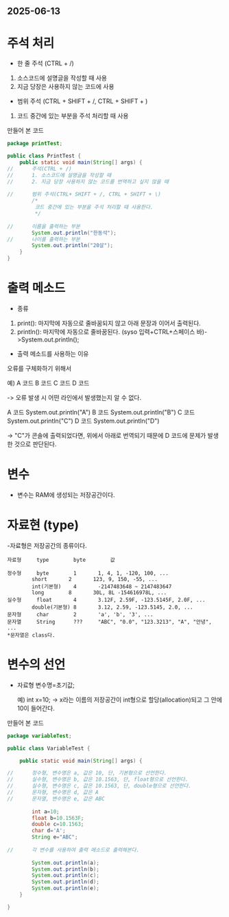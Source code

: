 ## 2025-06-13

# 주석 처리

- 한 줄 주석 (CTRL + /)
1. 소스코드에 설명글을 작성할 때 사용
2. 지금 당장은 사용하지 않는 코드에 사용
- 범위 주석 (CTRL + SHIFT + /, CTRL + SHIFT + \)
1. 코드 중간에 있는 부분을 주석 처리할 때 사용

만들어 본 코드

```java
package printTest;

public class PrintTest {
	public static void main(String[] args) {
//		주석(CTRL + /)
//		1. 소스코드에 설명글을 작성할 때
//		2. 지금 당장 사용하지 않는 코드를 번역하고 싶지 않을 때
		
//		범위 주석(CTRL+ SHIFT + /, CTRL + SHIFT + \)
		/*
		 코드 중간에 있는 부분을 주석 처리할 때 사용한다.
		 */
		
//		이름을 출력하는 부분
		System.out.println("한동석");
//		나이를 출력하는 부분
		System.out.println("20살");
	}
}
```

# 출력 메소드

- 종류
1. print(): 마지막에 자동으로 줄바꿈되지 않고 아래 문장과 이어서 출력된다.
2. println(): 마지막에 자동으로 줄바꿈된다.
(syso 입력+CTRL+스페이스 바)->System.out.println();

- 출력 메소드를 사용하는 이유

오류를 구체화하기 위해서

예)
A 코드
B 코드
C 코드
D 코드

-> 오류 발생 시 어떤 라인에서 발생했는지 알 수 없다.

A 코드
System.out.println("A")
B 코드
System.out.println("B")
C 코드
System.out.println("C")
D 코드
System.out.println("D")

-> "C"가 콘솔에 출력되었다면, 위에서 아래로 번역되기 때문에 D 코드에 문제가 발생한 것으로 판단된다.

# 변수

- 변수는 RAM에 생성되는 저장공간이다.

# 자료현 (type)

-자료형은 저장공간의 종류이다.


	자료형		type		byte		값

	정수형		byte		1		1, 4, 1, -120, 100, ...
			short		2		123, 9, 150, -55, ...
			int(기본형)	4		-2147483648 ~ 2147483647
			long		8		30L, 8L -154616978L, ...
	실수형		float		4		3.12F, 2.59F, -123.5145F, 2.0F, ...
			double(기본형)	8		3.12, 2.59, -123.5145, 2.0, ...
	문자형		char		2		'a', 'b', '3', ...
	문자열		String		???		"ABC", "0.0", "123.3213", "A", "안녕", ...
	*문자열은 class다.

# 변수의 선언

- 자료형 변수명=초기값;

  예)
  int x=10;
  -> x라는 이름의 저장공간이 int형으로 할당(allocation)되고 그 안에 10이 들어간다.

만들어 본 코드
```java
package variableTest;

public class VariableTest {

	public static void main(String[] args) {

//		정수형, 변수명은 a, 값은 10, 단, 기본형으로 선언한다.
//		실수형, 변수명은 b, 값은 10.1563, 단, float형으로 선언한다.
//		실수형, 변수명은 c, 값은 10.1563, 단, double형으로 선언한다.
//		문자형, 변수명은 d, 값은 A
//		문자열, 변수명은 e, 값은 ABC
		
		int a=10;
		float b=10.1563F;
		double c=10.1563;
		char d='A';
		String e="ABC";
		
//		각 변수를 사용하여 출력 메소드로 출력해본다.
		
		System.out.println(a);
		System.out.println(b);
		System.out.println(c);
		System.out.println(d);
		System.out.println(e);
	}

}
```
